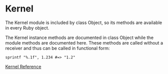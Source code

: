 # Kernel

The Kernel module is included by class Object, so its methods are available in
every Ruby object.

The Kernel instance methods are documented in class Object while the module
methods are documented here.  These methods are called without a receiver and
thus can be called in functional form:

    sprintf "%.1f", 1.234 #=> "1.2"

[Kernel Reference](https://ruby-doc.org/core-2.7.0/Kernel.html)

